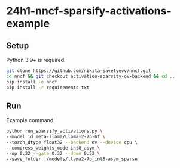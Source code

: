 # 24h1-nncf-sparsify-activations-example

## Setup

Python 3.9+ is required.

```bash
git clone https://github.com/nikita-savelyevv/nncf.git
cd nncf && git checkout activation-sparsity-ov-backend && cd ..
pip install -e nncf
pip install -r requirements.txt

```

## Run
Example command:
```bash
python run_sparsify_activations.py \
--model_id meta-llama/Llama-2-7b-hf \
--torch_dtype float32 --backend ov --device cpu \
--compress_weights_mode int8_asym \
--up 0.32 --gate 0.32 --down 0.52 \
--save_folder ./models/llama2-7b_int8-asym_sparse
```
